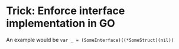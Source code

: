 # Trick: Enforce interface implementation in GO

An example would be `var _ = (SomeInterface)((*SomeStruct)(nil))`